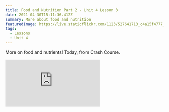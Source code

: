 ```yaml
---
title: Food and Nutrition Part 2 - Unit 4 Lesson 3
date: 2021-04-30T15:11:36.412Z
summary: More about food and nutrition
featuredImage: https://live.staticflickr.com/1123/527641713_c4a15f4777_b.jpg
tags:
  - Lessons
  - Unit 4
---
```

More on food and nutrients! Today, from Crash Course.

<div class="youtube-container"><iframe class="responsive-iframe" src="https://www.youtube.com/embed/fR3NxCR9z2U" frameborder="0" allow="accelerometer; autoplay; clipboard-write; encrypted-media; gyroscope; picture-in-picture" allowfullscreen></iframe></div>